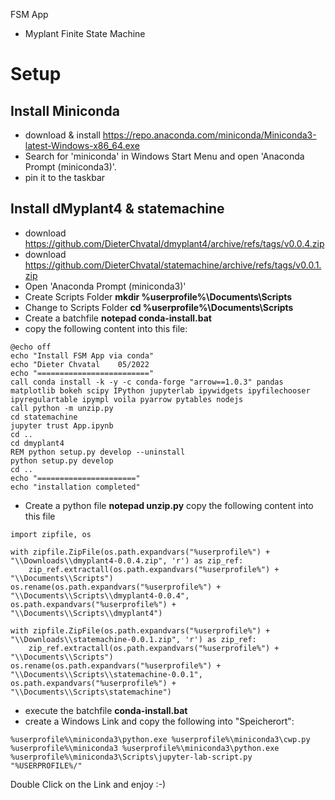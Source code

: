 FSM App

 - Myplant Finite State Machine

# Setup
## Install Miniconda

- download & install https://repo.anaconda.com/miniconda/Miniconda3-latest-Windows-x86_64.exe
- Search for 'miniconda' in Windows Start Menu and open 'Anaconda Prompt (miniconda3)'. 
- pin it to the taskbar

## Install dMyplant4 & statemachine 
- download https://github.com/DieterChvatal/dmyplant4/archive/refs/tags/v0.0.4.zip
- download https://github.com/DieterChvatal/statemachine/archive/refs/tags/v0.0.1.zip
- Open 'Anaconda Prompt (miniconda3)'
- Create Scripts Folder **mkdir %userprofile%\Documents\Scripts**
- Change to Scripts Folder **cd %userprofile%\Documents\Scripts**
- Create a batchfile **notepad conda-install.bat**
- copy the following content into this file: 
```
@echo off
echo "Install FSM App via conda"
echo "Dieter Chvatal    05/2022
echo "========================="
call conda install -k -y -c conda-forge "arrow==1.0.3" pandas matplotlib bokeh scipy IPython jupyterlab ipywidgets ipyfilechooser ipyregulartable ipympl voila pyarrow pytables nodejs
call python -m unzip.py
cd statemachine
jupyter trust App.ipynb
cd ..
cd dmyplant4
REM python setup.py develop --uninstall
python setup.py develop
cd ..
echo "======================"
echo "installation completed"
```
- Create a python file **notepad unzip.py**
copy the following content into this file
```
import zipfile, os

with zipfile.ZipFile(os.path.expandvars("%userprofile%") + "\\Downloads\\dmyplant4-0.0.4.zip", 'r') as zip_ref:
    zip_ref.extractall(os.path.expandvars("%userprofile%") + "\\Documents\\Scripts")
os.rename(os.path.expandvars("%userprofile%") + "\\Documents\\Scripts\\dmyplant4-0.0.4", os.path.expandvars("%userprofile%") + "\\Documents\\Scripts\\dmyplant4")

with zipfile.ZipFile(os.path.expandvars("%userprofile%") + "\\Downloads\\statemachine-0.0.1.zip", 'r') as zip_ref:
    zip_ref.extractall(os.path.expandvars("%userprofile%") + "\\Documents\\Scripts")
os.rename(os.path.expandvars("%userprofile%") + "\\Documents\\Scripts\\statemachine-0.0.1", os.path.expandvars("%userprofile%") + "\\Documents\\Scripts\statemachine")
```
- execute the batchfile **conda-install.bat**
- create a Windows Link and copy the following into "Speicherort":
```
%userprofile%\miniconda3\python.exe %userprofile%\miniconda3\cwp.py %userprofile%\miniconda3 %userprofile%\miniconda3\python.exe %userprofile%\miniconda3\Scripts\jupyter-lab-script.py "%USERPROFILE%/"
```

Double Click on the Link and enjoy :-)

